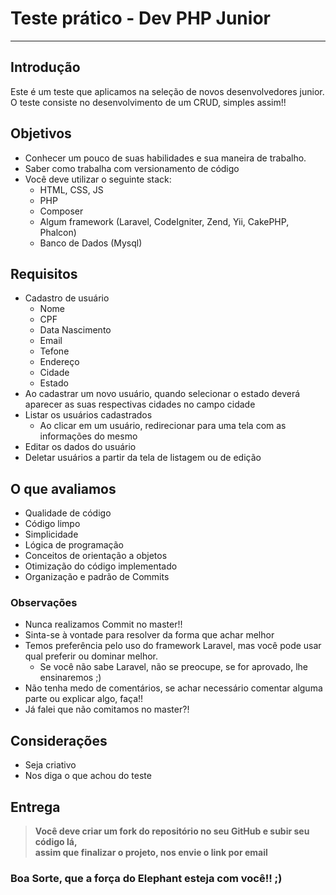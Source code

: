 # Teste prático - Dev PHP Junior  

----------

## Introdução
Este é um teste que aplicamos na seleção de novos desenvolvedores junior.  
O teste consiste no desenvolvimento de um CRUD, simples assim!!


## Objetivos  
- Conhecer um pouco de suas habilidades e sua maneira de trabalho.
- Saber como trabalha com versionamento de código
- Você deve utilizar o seguinte stack:
	- HTML, CSS, JS	
	- PHP
	- Composer
	- Algum framework (Laravel, CodeIgniter, Zend, Yii, CakePHP, Phalcon)
	- Banco de Dados (Mysql)

## Requisitos
- Cadastro de usuário
	- Nome
	- CPF
	- Data Nascimento
	- Email
	- Tefone
	- Endereço
	- Cidade
	- Estado
- Ao cadastrar um novo usuário, quando selecionar o estado deverá aparecer as suas respectivas cidades no campo cidade 
- Listar os usuários cadastrados
	- Ao clicar em um usuário, redirecionar para uma tela com as informações do mesmo
- Editar os dados do usuário
- Deletar usuários a partir da tela de listagem ou de edição 


## O que avaliamos
- Qualidade de código  
- Código limpo
- Simplicidade
- Lógica de programação
- Conceitos de orientação a objetos
- Otimização do código implementado
- Organização e padrão de Commits

### Observações
- Nunca realizamos Commit no master!!
- Sinta-se à vontade para resolver da forma que achar melhor
- Temos preferência pelo uso do framework Laravel, mas você pode usar qual preferir ou dominar melhor.  
	- Se você não sabe Laravel, não se preocupe, se for aprovado, lhe ensinaremos ;)
- Não tenha medo de comentários, se achar necessário comentar alguma parte ou explicar algo, faça!!
- Já falei que não comitamos no master?!


## Considerações
- Seja criativo  
- Nos diga o que achou do teste

## Entrega
>**Você deve criar um fork do repositório no seu GitHub e subir seu código lá,**   
**assim que finalizar o projeto, nos envie o link por email**

### Boa Sorte, que a força do Elephant esteja com você!! ;)



